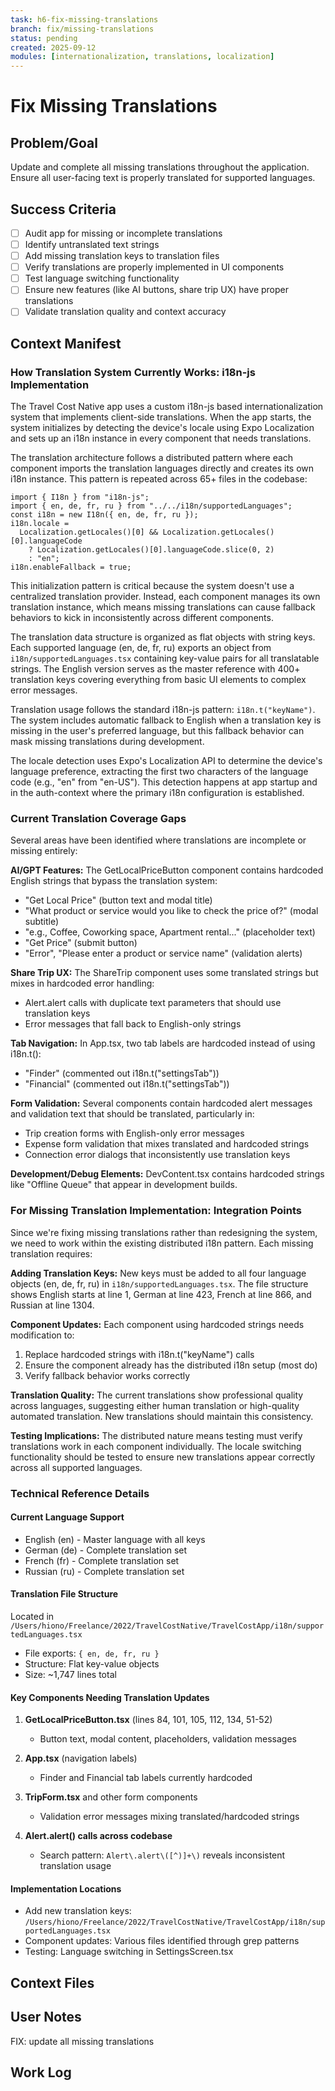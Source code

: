 ```yaml
---
task: h6-fix-missing-translations
branch: fix/missing-translations
status: pending
created: 2025-09-12
modules: [internationalization, translations, localization]
---
```


# Fix Missing Translations

## Problem/Goal

Update and complete all missing translations throughout the application. Ensure all user-facing text is properly translated for supported languages.

## Success Criteria

- [ ] Audit app for missing or incomplete translations
- [ ] Identify untranslated text strings
- [ ] Add missing translation keys to translation files
- [ ] Verify translations are properly implemented in UI components
- [ ] Test language switching functionality
- [ ] Ensure new features (like AI buttons, share trip UX) have proper translations
- [ ] Validate translation quality and context accuracy

## Context Manifest

### How Translation System Currently Works: i18n-js Implementation

The Travel Cost Native app uses a custom i18n-js based internationalization system that implements client-side translations. When the app starts, the system initializes by detecting the device's locale using Expo Localization and sets up an i18n instance in every component that needs translations.

The translation architecture follows a distributed pattern where each component imports the translation languages directly and creates its own i18n instance. This pattern is repeated across 65+ files in the codebase:

```tsx
import { I18n } from "i18n-js";
import { en, de, fr, ru } from "../../i18n/supportedLanguages";
const i18n = new I18n({ en, de, fr, ru });
i18n.locale =
  Localization.getLocales()[0] && Localization.getLocales()[0].languageCode
    ? Localization.getLocales()[0].languageCode.slice(0, 2)
    : "en";
i18n.enableFallback = true;
```

This initialization pattern is critical because the system doesn't use a centralized translation provider. Instead, each component manages its own translation instance, which means missing translations can cause fallback behaviors to kick in inconsistently across different components.

The translation data structure is organized as flat objects with string keys. Each supported language (en, de, fr, ru) exports an object from `i18n/supportedLanguages.tsx` containing key-value pairs for all translatable strings. The English version serves as the master reference with 400+ translation keys covering everything from basic UI elements to complex error messages.

Translation usage follows the standard i18n-js pattern: `i18n.t("keyName")`. The system includes automatic fallback to English when a translation key is missing in the user's preferred language, but this fallback behavior can mask missing translations during development.

The locale detection uses Expo's Localization API to determine the device's language preference, extracting the first two characters of the language code (e.g., "en" from "en-US"). This detection happens at app startup and in the auth-context where the primary i18n configuration is established.

### Current Translation Coverage Gaps

Several areas have been identified where translations are incomplete or missing entirely:

**AI/GPT Features:** The GetLocalPriceButton component contains hardcoded English strings that bypass the translation system:

- "Get Local Price" (button text and modal title)
- "What product or service would you like to check the price of?" (modal subtitle)
- "e.g., Coffee, Coworking space, Apartment rental..." (placeholder text)
- "Get Price" (submit button)
- "Error", "Please enter a product or service name" (validation alerts)

**Share Trip UX:** The ShareTrip component uses some translated strings but mixes in hardcoded error handling:

- Alert.alert calls with duplicate text parameters that should use translation keys
- Error messages that fall back to English-only strings

**Tab Navigation:** In App.tsx, two tab labels are hardcoded instead of using i18n.t():

- "Finder" (commented out i18n.t("settingsTab"))
- "Financial" (commented out i18n.t("settingsTab"))

**Form Validation:** Several components contain hardcoded alert messages and validation text that should be translated, particularly in:

- Trip creation forms with English-only error messages
- Expense form validation that mixes translated and hardcoded strings
- Connection error dialogs that inconsistently use translation keys

**Development/Debug Elements:** DevContent.tsx contains hardcoded strings like "Offline Queue" that appear in development builds.

### For Missing Translation Implementation: Integration Points

Since we're fixing missing translations rather than redesigning the system, we need to work within the existing distributed i18n pattern. Each missing translation requires:

**Adding Translation Keys:** New keys must be added to all four language objects (en, de, fr, ru) in `i18n/supportedLanguages.tsx`. The file structure shows English starts at line 1, German at line 423, French at line 866, and Russian at line 1304.

**Component Updates:** Each component using hardcoded strings needs modification to:

1. Replace hardcoded strings with i18n.t("keyName") calls
2. Ensure the component already has the distributed i18n setup (most do)
3. Verify fallback behavior works correctly

**Translation Quality:** The current translations show professional quality across languages, suggesting either human translation or high-quality automated translation. New translations should maintain this consistency.

**Testing Implications:** The distributed nature means testing must verify translations work in each component individually. The locale switching functionality should be tested to ensure new translations appear correctly across all supported languages.

### Technical Reference Details

#### Current Language Support

- English (en) - Master language with all keys
- German (de) - Complete translation set
- French (fr) - Complete translation set
- Russian (ru) - Complete translation set

#### Translation File Structure

Located in `/Users/hiono/Freelance/2022/TravelCostNative/TravelCostApp/i18n/supportedLanguages.tsx`

- File exports: `{ en, de, fr, ru }`
- Structure: Flat key-value objects
- Size: ~1,747 lines total

#### Key Components Needing Translation Updates

1. **GetLocalPriceButton.tsx** (lines 84, 101, 105, 112, 134, 51-52)
   - Button text, modal content, placeholders, validation messages

2. **App.tsx** (navigation labels)
   - Finder and Financial tab labels currently hardcoded

3. **TripForm.tsx** and other form components
   - Validation error messages mixing translated/hardcoded strings

4. **Alert.alert() calls across codebase**
   - Search pattern: `Alert\.alert\([^)]+\)` reveals inconsistent translation usage

#### Implementation Locations

- Add new translation keys: `/Users/hiono/Freelance/2022/TravelCostNative/TravelCostApp/i18n/supportedLanguages.tsx`
- Component updates: Various files identified through grep patterns
- Testing: Language switching in SettingsScreen.tsx

## Context Files

<!-- Added by context-gathering agent or manually -->

## User Notes

FIX: update all missing translations

## Work Log

<!-- Updated as work progresses -->
